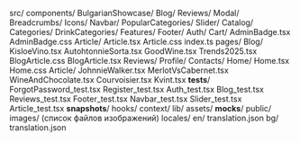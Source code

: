 src/
  components/
    BulgarianShowcase/
    Blog/
    Reviews/
    Modal/
    Breadcrumbs/
    Icons/
    Navbar/
    PopularCategories/
    Slider/
    Catalog/
    Categories/
    DrinkCategories/
    Features/
    Footer/
    Auth/
    Cart/
    AdminBadge.tsx
    AdminBadge.css
    Article/
      Article.tsx
      Article.css
      index.ts
  pages/
    Blog/
      KisloeVino.tsx
      AutohtonnieSorta.tsx
      GoodWine.tsx
      Trends2025.tsx
      BlogArticle.css
      BlogArticle.tsx
    Reviews/
    Profile/
    Contacts/
    Home/
      Home.tsx
      Home.css
    Article/
      JohnnieWalker.tsx
      MerlotVsCabernet.tsx
      WineAndChocolate.tsx
      Courvoisier.tsx
      Kvint.tsx
  __tests__/
    ForgotPassword_test.tsx
    Register_test.tsx
    Auth_test.tsx
    Blog_test.tsx
    Reviews_test.tsx
    Footer_test.tsx
    Navbar_test.tsx
    Slider_test.tsx
    Article_test.tsx
    __snapshots__/
  hooks/
  context/
  lib/
  assets/
  __mocks__/
public/
  images/
    (список файлов изображений)
  locales/
    en/
      translation.json
    bg/
      translation.json 